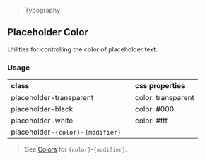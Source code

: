 > Typography

## Placeholder Color

Utilities for controlling the color of placeholder text.

### Usage

| class |   | css properties |
|:--|:--|:--|
| placeholder-transparent |  | color: transparent |
| placeholder-black |  | color: #000 |
| placeholder-white |  | color: #fff |
| placeholder-`{color}`-`{modifier}` |

> See [Colors](../customization/colors.md) for `{color}`-`{modifier}`.
